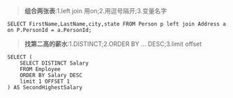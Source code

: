 
> **组合两张表**:1.left join 用on;2.用逗号隔开;3.变量名字
```
SELECT FirstName,LastName,city,state FROM Person p left join Address a
on P.PersonId = a.PersonId;
```
> **找第二高的薪水**:1.DISTINCT;2.ORDER BY ... DESC;3.limit offset
```
SELECT (
    SELECT DISTINCT Salary 
    FROM Employee 
    ORDER BY Salary DESC
    limit 1 OFFSET 1
) AS SecondHighestSalary 
 ```